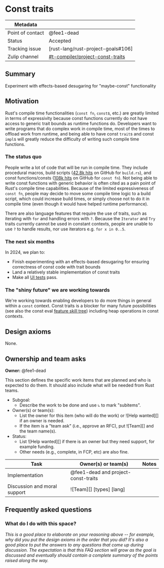 # Const traits

| Metadata       |                                             |
| ---            | ---                                         |
| Point of contact | @fee1-dead                                |
| Status         | Accepted                                    |
| Tracking issue | [rust-lang/rust-project-goals#106]          |
| Zulip channel  | [#t-compiler/project-const-traits][channel] |

[channel]: https://rust-lang.zulipchat.com/#narrow/channel/419616-t-compiler.2Fproject-const-traits

## Summary

Experiment with effects-based desugaring for "maybe-const" functionality

## Motivation

Rust's compile time functionalities (`const fn`, `const`s, etc.) are greatly limited in terms of expressivity because const functions currently do not have access to generic trait bounds as runtime functions do. Developers want to write programs that do complex work in compile time, most of the times to offload work from runtime, and being able to have const `trait`s and const `impl`s will greatly reduce the difficulty of writing such compile time functions.

### The status quo

People write a lot of code that will be run in compile time. They include procedural macros, build scripts ([42.8k hits][build scripts] on GitHub for `build.rs`), and const functions/consts ([108k hits][const fns] on GitHub for `const fn`). Not being able to write const functions with generic behavior is often cited as a pain point of Rust's compile time capabilities. Because of the limited expressiveness of `const fn`, people may decide to move some compile time logic to a build script, which could increase build times, or simply choose not to do it in compile time (even though it would have helped runtime performance).

There are also language features that require the use of traits, such as iterating with `for` and handling errors with `?`. Because the `Iterator` and `Try` traits currently cannot be used in constant contexts, people are unable to use `?` to handle results, nor use iterators e.g. `for x in 0..5`.

[build scripts]: https://github.com/search?q=path%3A**%2Fbuild.rs+NOT+is%3Afork&type=code
[const fns]: https://github.com/search?q=%22const+fn%22+language%3Arust+NOT+is%3Afork&type=code

### The next six months

In 2024, we plan to:
* Finish experimenting with an effects-based desugaring for ensuring correctness of const code with trait bounds
* Land a relatively stable implementation of const traits
* Make all [UI tests] pass.

[UI tests]: https://github.com/rust-lang/rust/blob/master/tests/ui/rfcs/rfc-2632-const-trait-impl/

### The "shiny future" we are working towards

We're working towards enabling developers to do more things in general within a `const` context. Const traits is a blocker for many future possibilities (see also the const eval [feature skill tree]) including heap operations in const contexts. 

[feature skill tree]: https://rust-lang.github.io/const-eval/skill_tree.html

## Design axioms

None.

## Ownership and team asks

**Owner:** @fee1-dead

This section defines the specific work items that are planned and who is expected to do them. It should also include what will be needed from Rust teams.

* Subgoal:
    * Describe the work to be done and use `↳` to mark "subitems".
* Owner(s) or team(s):
    * List the owner for this item (who will do the work) or ![Help wanted][] if an owner is needed.
    * If the item is a "team ask" (i.e., approve an RFC), put ![Team][] and the team name(s).
* Status:
    * List ![Help wanted][] if there is an owner but they need support, for example funding.
    * Other needs (e.g., complete, in FCP, etc) are also fine.

| Task                         | Owner(s) or team(s)                 | Notes |
| ---------------------------- | ----------------------------------- | ----- |
| Implementation               | @fee1-dead and project-const-traits |       |
| Discussion and moral support | ![Team][] [types] [lang]            |       |

## Frequently asked questions

### What do I do with this space?

*This is a good place to elaborate on your reasoning above -- for example, why did you put the design axioms in the order that you did? It's also a good place to put the answers to any questions that come up during discussion. The expectation is that this FAQ section will grow as the goal is discussed and eventually should contain a complete summary of the points raised along the way.*